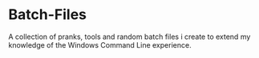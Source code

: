 # Batch-Files
A collection of pranks, tools and random batch files i create to extend my knowledge of the Windows Command Line experience.
